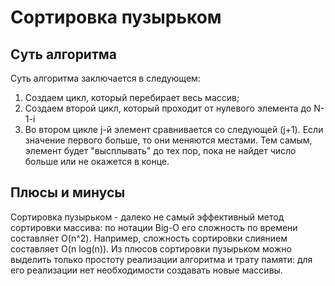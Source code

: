 # Сортировка пузырьком

## Суть алгоритма 
Суть алгоритма заключается в следующем:
1) Создаем цикл, который перебирает весь массив;
2) Создаем второй цикл, который проходит от нулевого элемента до N-1-i
3) Во втором цикле j-й элемент сравнивается со следующей (j+1). Если значение первого больше, то они меняются местами. Тем самым, элемент будет "высплывать" до тех пор, пока не найдет число больше или не окажется в конце.

## Плюсы и минусы 
Сортировка пузырьком - далеко не самый эффективный метод сортировки массива: по нотации Big-O его сложность по времени составляет O(n^2). Например, сложность сортировки слиянием составляет O(n log(n)).
Из плюсов сортировки пузырьком можно выделить только простоту реализации алгоритма и трату памяти: для его реализации нет необходимости создавать новые массивы.